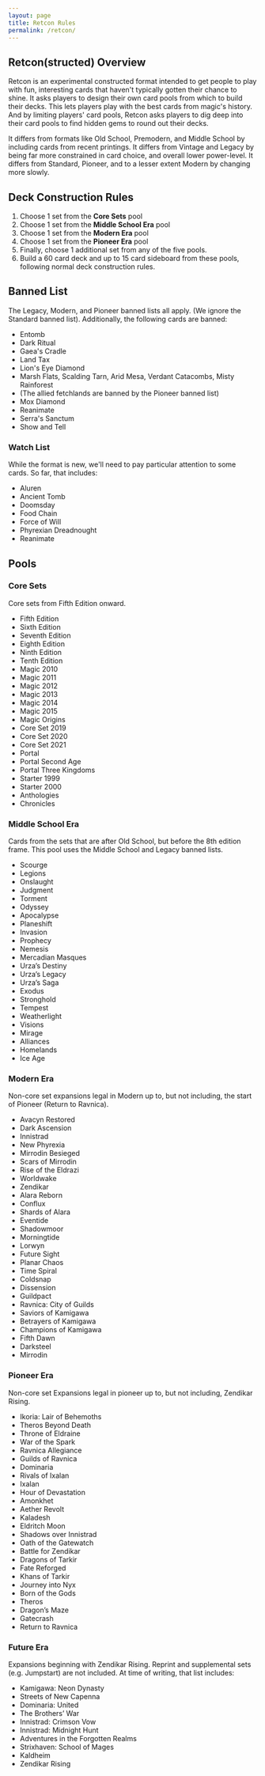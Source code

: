 ```yaml
---
layout: page
title: Retcon Rules
permalink: /retcon/
---
```


## Retcon(structed) Overview

Retcon is an experimental constructed format intended to get people to play with fun,
interesting cards that haven't typically gotten their chance to shine. It asks players
to design their own card pools from which to build their decks. This lets players
play with the best cards from magic's history. And by limiting players' card pools,
Retcon asks players to dig deep into their card pools to find hidden gems to round out
their decks.

It differs from formats like Old School,
Premodern, and Middle School by including cards from recent printings. It differs
from Vintage and Legacy by being far more constrained in card choice, and overall
lower power-level. It differs from Standard, Pioneer, and to a lesser extent Modern
by changing more slowly.

## Deck Construction Rules

1. Choose 1 set from the **Core Sets** pool
1. Choose 1 set from the **Middle School Era** pool
1. Choose 1 set from the **Modern Era** pool
1. Choose 1 set from the **Pioneer Era** pool
1. Finally, choose 1 additional set from any of the five pools.
1. Build a 60 card deck and up to 15 card sideboard from these pools, following normal
   deck construction rules.

## Banned List

The Legacy, Modern, and Pioneer banned lists all apply. (We ignore the
Standard banned list). Additionally, the following cards are banned:

* Entomb
* Dark Ritual
* Gaea's Cradle
* Land Tax
* Lion's Eye Diamond
* Marsh Flats, Scalding Tarn, Arid Mesa, Verdant Catacombs, Misty Rainforest
* (The allied fetchlands are banned by the Pioneer banned list)
* Mox Diamond
* Reanimate
* Serra's Sanctum
* Show and Tell

### Watch List

While the format is new, we'll need to pay particular attention to some cards. So far,
that includes:

* Aluren
* Ancient Tomb
* Doomsday
* Food Chain
* Force of Will
* Phyrexian Dreadnought
* Reanimate

## Pools

### Core Sets

Core sets from Fifth Edition onward.

* Fifth Edition
* Sixth Edition
* Seventh Edition
* Eighth Edition
* Ninth Edition
* Tenth Edition
* Magic 2010
* Magic 2011
* Magic 2012
* Magic 2013
* Magic 2014
* Magic 2015
* Magic Origins
* Core Set 2019
* Core Set 2020
* Core Set 2021
* Portal
* Portal Second Age
* Portal Three Kingdoms
* Starter 1999
* Starter 2000
* Anthologies
* Chronicles

### Middle School Era

Cards from the sets that are after Old School, but before the 8th edition frame.
This pool uses the Middle School and Legacy banned lists.

* Scourge
* Legions
* Onslaught
* Judgment
* Torment
* Odyssey
* Apocalypse
* Planeshift
* Invasion
* Prophecy
* Nemesis
* Mercadian Masques
* Urza’s Destiny
* Urza’s Legacy
* Urza’s Saga
* Exodus
* Stronghold
* Tempest
* Weatherlight
* Visions
* Mirage
* Alliances
* Homelands
* Ice Age

### Modern Era

Non-core set expansions legal in Modern up to, but not including, the start of Pioneer
(Return to Ravnica).

* Avacyn Restored
* Dark Ascension
* Innistrad
* New Phyrexia
* Mirrodin Besieged
* Scars of Mirrodin
* Rise of the Eldrazi
* Worldwake
* Zendikar
* Alara Reborn
* Conflux
* Shards of Alara
* Eventide
* Shadowmoor
* Morningtide
* Lorwyn
* Future Sight
* Planar Chaos
* Time Spiral
* Coldsnap
* Dissension
* Guildpact
* Ravnica: City of Guilds
* Saviors of Kamigawa
* Betrayers of Kamigawa
* Champions of Kamigawa
* Fifth Dawn
* Darksteel
* Mirrodin

### Pioneer Era

Non-core set Expansions legal in pioneer up to, but not including, Zendikar Rising.

* Ikoria: Lair of Behemoths
* Theros Beyond Death
* Throne of Eldraine
* War of the Spark
* Ravnica Allegiance
* Guilds of Ravnica
* Dominaria
* Rivals of Ixalan
* Ixalan
* Hour of Devastation
* Amonkhet
* Aether Revolt
* Kaladesh
* Eldritch Moon
* Shadows over Innistrad
* Oath of the Gatewatch
* Battle for Zendikar
* Dragons of Tarkir
* Fate Reforged
* Khans of Tarkir
* Journey into Nyx
* Born of the Gods
* Theros
* Dragon’s Maze
* Gatecrash
* Return to Ravnica

### Future Era

Expansions beginning with Zendikar Rising. Reprint and supplemental sets (e.g. Jumpstart)
are not included. At time of writing, that list includes:

* Kamigawa: Neon Dynasty
* Streets of New Capenna
* Dominaria: United
* The Brothers’ War
* Innistrad: Crimson Vow
* Innistrad: Midnight Hunt
* Adventures in the Forgotten Realms
* Strixhaven: School of Mages
* Kaldheim
* Zendikar Rising

